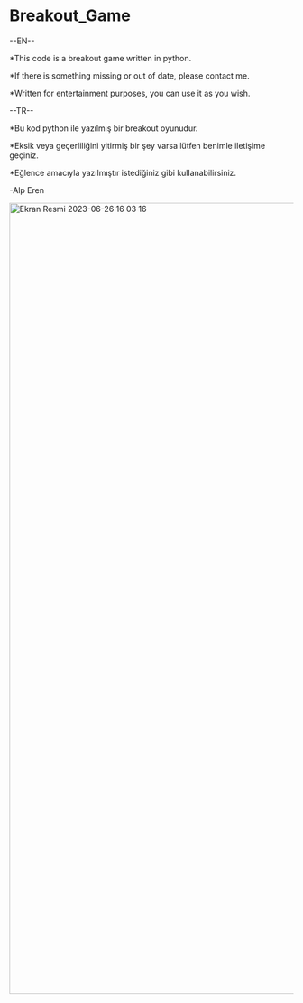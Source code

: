 # Breakout_Game
--EN--

*This code is a breakout game written in python.

*If there is something missing or out of date, please contact me.

*Written for entertainment purposes, you can use it as you wish.

--TR--

*Bu kod python ile yazılmış bir breakout oyunudur.

*Eksik veya geçerliliğini yitirmiş bir şey varsa lütfen benimle iletişime geçiniz.

*Eğlence amacıyla yazılmıştır istediğiniz gibi kullanabilirsiniz.

-Alp Eren

<img width="1402" alt="Ekran Resmi 2023-06-26 16 03 16" src="https://github.com/AlpSagdic/Breakout_Game/assets/125905845/9a37fbd4-d7b5-4148-8b6d-850c85980617">
